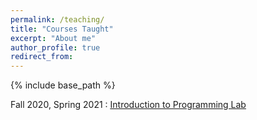 ```yaml
---
permalink: /teaching/
title: "Courses Taught"
excerpt: "About me"
author_profile: true
redirect_from: 
---
```


{% include base_path %}

<div class="container">
    <div class="col-sm-12 col-md-6 col-lg-9 pt-4">
        <p>Fall 2020, Spring 2021 : <u><a href = "http://andrewd.ces.clemson.edu/courses/cpsc111/fall20/CPSC1111">Introduction to Programming Lab</a></u>
		</p>
        <p></p>
    </div>
</div>
